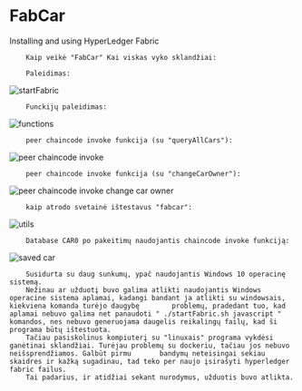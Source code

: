 # FabCar
Installing and using HyperLedger Fabric

        Kaip veikė "FabCar" Kai viskas vyko sklandžiai:
    
        Paleidimas:
![startFabric](https://user-images.githubusercontent.com/78845735/149855265-3073f332-c653-483d-979c-93f14a99ee70.jpg)

        Funckijų paleidimas:
![functions](https://user-images.githubusercontent.com/78845735/149855305-ecc48374-d2de-463e-a5d9-ab6d71532e0d.jpg)

        peer chaincode invoke funkcija (su "queryAllCars"):
![peer chaincode invoke](https://user-images.githubusercontent.com/78845735/149855341-627ac78e-5a1a-48d3-bf81-8aff74169974.png)

        peer chaincode invoke funkcija (su "changeCarOwner"):
![peer chaincode invoke change car owner](https://user-images.githubusercontent.com/78845735/149855406-5b9dba47-de0e-47d4-984b-535191ef0688.png)

        kaip atrodo svetainė ištestavus "fabcar":
![utils](https://user-images.githubusercontent.com/78845735/149855434-c77a4ac1-4b42-4ed8-8369-2bbdbc00ff83.png)

        Database CAR0 po pakeitimų naudojantis chaincode invoke funkciją:
![saved car](https://user-images.githubusercontent.com/78845735/149855522-4ec47555-e3fa-46d8-a309-69ae2146dde4.png)

        Susidurta su daug sunkumų, ypač naudojantis Windows 10 operacinę sistemą.
        Nežinau ar užduotį buvo galima atlikti naudojantis Windows operacine sistema aplamai, kadangi bandant ja atlikti su windowsais, kiekviena komanda turėjo daugybę        problemų, pradedant tuo, kad aplamai nebuvo galima net panaudoti " ./startFabric.sh javascript " komandos, nes nebuvo generuojama daugelis reikalingų failų, kad ši             programa būtų ištestuota.
        Tačiau pasiskolinus kompiuterį su "linuxais" programa vykdėsi ganėtinai sklandžiai. Turėjau problemų su dockeriu, tačiau jos nebuvo neišsprendžiamos. Galbūt pirmu       bandymų neteisingai sekiau skaidres ir kažką sugadinau, tad teko per naujo įsirašyti hyperledger fabric failus.
        Tai padarius, ir atidžiai sekant nurodymus, užduotis buvo atlikta.
